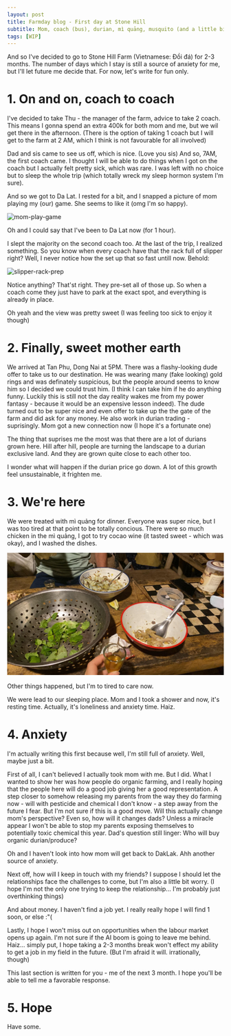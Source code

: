 ```yaml
---
layout: post
title: Farmday blog - First day at Stone Hill
subtitle: Mom, coach (bus), durian, mì quảng, musquito (and a little bit of anxiety)
tags: [WIP]
---
```


And so I've decided to go to Stone Hill Farm (Vietnamese: Đồi đá) for 2-3 months. The number of days which I stay is still a source of anxiety for me, but I'll let future me decide that. For now, let's write for fun only.

# 1. On and on, coach to coach

I've decided to take Thu - the manager of the farm, advice to take 2 coach. This means I gonna spend an extra 400k for both mom and me, but we wil get there in the afternoon. (There is the option of taking 1 coach but I will get to the farm at 2 AM, which I think is not favourable for all involved)

Dad and sis came to see us off, which is nice. (Love you sis)
And so, 7AM, the first coach came. I thought I will be able to do things when I got on the coach but I actually felt pretty sick, which was rare. I was left with no choice but to sleep the whole trip (which totally wreck my sleep hormon system I'm sure).

And so we got to Da Lat. I rested for a bit, and I snapped a picture of mom playing my (our) game. She seems to like it (omg I'm so happy).

![mom-play-game](../assets/mom_play_my_game.jpg)

Oh and I could say that I've been to Da Lat now (for 1 hour).

I slept the majority on the second coach too. At the last of the trip, I realized something. 
So you know when every coach have that the rack full of slipper right?
Well, I never notice how the set up that so fast untill now. 
Behold: 

![slipper-rack-prep](../assets/slipper-rack.jpg)

Notice anything?
That'st right. They pre-set all of those up. So when a coach come they just have to park at the exact spot, and everything is already in place. 

Oh yeah and the view was pretty sweet (I was feeling too sick to enjoy it though)

# 2. Finally, sweet mother earth

We arrived at Tan Phu, Dong Nai at 5PM. There was a flashy-looking dude offer to take us to our destination. He was wearing many (fake looking) gold rings and was definately suspicious, but the people around seems to know him so I decided we could trust him. (I think I can take him if he do anything funny. Luckily this is still not the day reality wakes me from my power fantasy - because it would be an expensive lesson indeed). The dude turned out to be super nice and even offer to take up the the gate of the farm and did ask for any money. He also work in durian trading - suprisingly. Mom got a new connection now (I hope it's a fortunate one)

The thing that suprises me the most was that there are a lot of durians grown here. Hill after hill, people are turning the landscape to a durian exclusive land. And they are grown quite close to each other too. 

I wonder what will happen if the durian price go down. A lot of this growth feel unsustainable, it frighten me. 
# 3. We're here

We were treated with mì quảng for dinner. Everyone was super nice, but I was too tired at that point to be totally concious. There were so much chicken in the mì quảng, I got to try cocao wine (it tasted sweet - which was okay), and I washed the dishes. 

![first-farm-dinner](../assets/first-farm-dinner.jpg)

Other things happened, but I'm to tired to care now.

We were lead to our sleeping place. Mom and I took a shower and now, it's resting time.
Actually, it's loneliness and anxiety time. Haiz. 

# 4. Anxiety
I'm actually writing this first because well, I'm still full of anxiety. Well, maybe just a bit.

First of all, I can't believed I actually took mom with me. But I did. What I wanted to show her was how people do organic farming, and I really hoping that the people here will do a good job giving her a good representation. A step closer to somehow releasing my parents from the way they do farming now - will with pesticide and chemical I don't know - a step away from the future I fear. But I'm not sure if this is a good move. Will this actually change mom's perspective? Even so, how will it changes dads? Unless a miracle appear I won't be able to stop my parents exposing themselves to potentially toxic chemical this year. Dad's question still linger: Who will buy organic durian/produce? 

Oh and I haven't look into how mom will get back to DakLak. Ahh another source of anxiety.

Next off, how will I keep in touch with my friends? I suppose I should let the relationships face the challenges to come, but I'm also a little bit worry. (I hope I'm not the only one trying to keep the relationship... I'm probably just overthinking things)

And about money. I haven't find a job yet. I really really hope I will find 1 soon, or else :"(

Lastly, I hope I won't miss out on opportunities when the labour market opens up again. I'm not sure if the AI boom is going to leave me behind. Haiz... simply put, I hope taking a 2-3 months break won't effect my ability to get a job in my field in the future. (But I'm afraid it will. irrationally, though)


This last section is written for you - me of the next 3 month. I hope you'll be able to tell me a favorable response. 

# 5. Hope 

Have some. 
